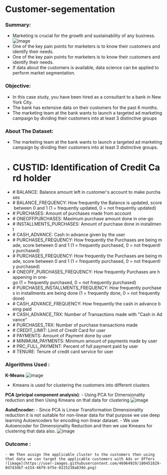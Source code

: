 # Customer-segementation
### Summary:
  - Marketing is crucial for the growth and sustainability of any business.
   ![image](https://user-images.githubusercontent.com/46964929/180448058-ff020344-4aed-47f3-bcab-2ba678162b0f.png)
  - One of the key pain points for marketers is to know their customers and identify their needs.
  -  One of the key pain points for marketers is to know their customers and identify their needs.
  -  If data about the customers is available, data science can be applied to perform market segmentation. 
### Objective:
  -  In this case study, you have been hired as a consultant to a bank in New York City. 
  -  The bank has extensive data on their customers for the past 6 months. 
  -  The marketing team at the bank wants to launch a targeted ad marketing campaign by dividing their customers into at least 3 distinctive groups
### About The Dataset:
  - The marketing team at the bank wants to launch a targeted ad marketing campaign by dividing their customers into at least 3 distinctive groups.  
  - # CUSTID: Identification of Credit Card holder 
  - # BALANCE: Balance amount left in customer's account to make purchases
  - # BALANCE_FREQUENCY: How frequently the Balance is updated, score between 0 and 1 (1 = frequently updated, 0 = not frequently updated)
  - # PURCHASES: Amount of purchases made from account
  - # ONEOFFPURCHASES: Maximum purchase amount done in one-go
  - # INSTALLMENTS_PURCHASES: Amount of purchase done in installment
  - # CASH_ADVANCE: Cash in advance given by the user
  - # PURCHASES_FREQUENCY: How frequently the Purchases are being made, score between 0 and 1 (1 = frequently purchased, 0 = not frequently purchased)
  - # PURCHASES_FREQUENCY: How frequently the Purchases are being made, score between 0 and 1 (1 = frequently purchased, 0 = not frequently purchased)
  - # ONEOFF_PURCHASES_FREQUENCY: How frequently Purchases are happening in one-go (1 = frequently purchased, 0 = not frequently purchased)
  - # PURCHASES_INSTALLMENTS_FREQUENCY: How frequently purchases in installments are being done (1 = frequently done, 0 = not frequently done)
  - # CASH_ADVANCE_FREQUENCY: How frequently the cash in advance being paid
  - # CASH_ADVANCE_TRX: Number of Transactions made with "Cash in Advance"
  - # PURCHASES_TRX: Number of purchase transactions made
  - # CREDIT_LIMIT: Limit of Credit Card for user
  - # PAYMENTS: Amount of Payment done by user
  - # MINIMUM_PAYMENTS: Minimum amount of payments made by user  
  - # PRC_FULL_PAYMENT: Percent of full payment paid by user
  - # TENURE: Tenure of credit card service for user
### Algorithms Used :
  **K-Means**
    ![image](https://user-images.githubusercontent.com/46964929/180449750-a1475d78-d946-41a4-bac0-dddf9a01a9ef.png)
   - Kmeans is used for clustering the customers into different clusters

  **PCA (pricipal component analysis)**:
    - Using PCA for Dimensionality reduction and then Using Kmeans on that data for clustering
     ![image](https://user-images.githubusercontent.com/46964929/180451445-cbf88934-d0aa-4223-a6d4-5ea0dd859e49.png)

   **AutoEncoder:**
    - Since PCA is Linear Transformation Dimensionality reduction it is not suitable for non-linear data for that purpose we use deep learning Autoencoders for encoding non linear dataset.
    - We use Autoencoder for Dimensionality Reduction and then we use Kmeans for clustering that data also.
    ![image](https://user-images.githubusercontent.com/46964929/180451736-cb53e57f-0a62-4522-b640-9f581064fc9b.png)

    
 ### Outcome :
    - We Then assign the applicable cluster to the customers then using that data we can target the applicable customers with Ads or Offers
    ![image](https://user-images.githubusercontent.com/46964929/180451829-0d7d3db7-e154-46f9-bf5e-0225238a839d.png)

   






